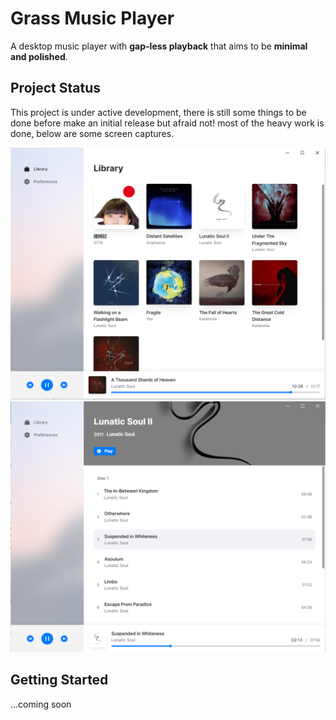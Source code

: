 # Grass Music Player
A desktop music player with **gap-less playback** that aims to be **minimal and polished**.

## Project Status
This project is under active development, there is still some things to be done before make an initial release but afraid not! most of the heavy work is done, below are some screen captures.

![preview 1](assets/img/readme-preview1.png)
![preview 2](assets/img/readme-preview2.png)

## Getting Started
...coming soon